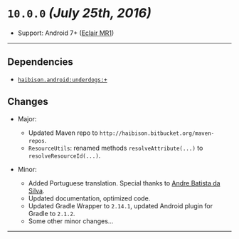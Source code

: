 # `10.0.0` _(July 25th, 2016)_

- Support: Android 7+ ([Eclair MR1][Android-Eclair-MR1])

---

## Dependencies

- [`haibison.android:underdogs:+`][#haibison.android:underdogs]

## Changes

- Major:

    + Updated Maven repo to `http://haibison.bitbucket.org/maven-repos`.
    + `ResourceUtils`: renamed methods `resolveAttribute(...)` to `resolveResourceId(...)`.

- Minor:

    + Added Portuguese translation. Special thanks to [Andre Batista da Silva](https://bitbucket.org/andre_bts/).
    + Updated documentation, optimized code.
    + Updated Gradle Wrapper to `2.14.1`, updated Android plugin for Gradle to `2.1.2`.
    + Some other minor changes...

---

[Android-Eclair-MR1]: https://developer.android.com/reference/android/os/Build.VERSION_CODES.html#ECLAIR_MR1

[#haibison.android:underdogs]: https://bitbucket.org/haibison/underdogs